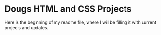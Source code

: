 # Dougs HTML and CSS Projects
 
Here is the beginning of my readme file, where I will be filling it with current projects and updates.
